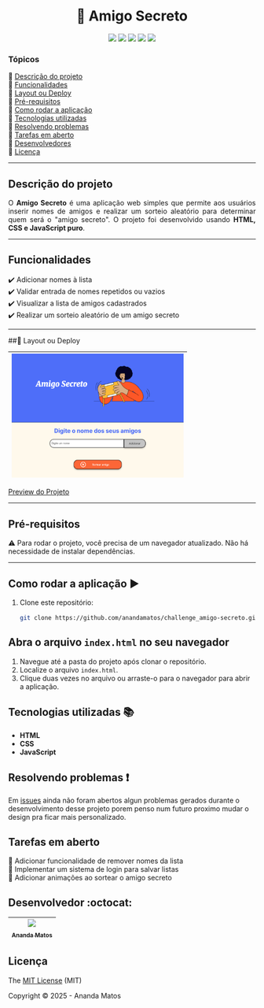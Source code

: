<h1 align="center">🎁 Amigo Secreto</h1>

<p align="center">
  <img src="https://img.shields.io/static/v1?label=HTML&message=linguagem&color=orange&style=for-the-badge&logo=html5"/>
  <img src="https://img.shields.io/static/v1?label=CSS&message=linguagem&color=blue&style=for-the-badge&logo=css3"/>
  <img src="https://img.shields.io/static/v1?label=JavaScript&message=linguagem&color=yellow&style=for-the-badge&logo=javascript"/>
  <img src="http://img.shields.io/static/v1?label=License&message=MIT&color=green&style=for-the-badge"/>
  <img src="http://img.shields.io/static/v1?label=STATUS&message=CONCLUIDO&color=GREEN&style=for-the-badge"/>
</p>

### Tópicos 

:small_blue_diamond: [Descrição do projeto](#descrição-do-projeto)  
:small_blue_diamond: [Funcionalidades](#funcionalidades)  
:small_blue_diamond: [Layout ou Deploy](#layout-ou-deploy)  
:small_blue_diamond: [Pré-requisitos](#pré-requisitos)  
:small_blue_diamond: [Como rodar a aplicação](#como-rodar-a-aplicação)  
:small_blue_diamond: [Tecnologias utilizadas](#tecnologias-utilizadas)  
:small_blue_diamond: [Resolvendo problemas](#resolvendo-problemas)  
:small_blue_diamond: [Tarefas em aberto](#tarefas-em-aberto)  
:small_blue_diamond: [Desenvolvedores](#desenvolvedores)  
:small_blue_diamond: [Licença](#licença)  

---

## Descrição do projeto 

<p align="justify">
  O <strong>Amigo Secreto</strong> é uma aplicação web simples que permite aos usuários inserir nomes de amigos e realizar um sorteio aleatório para determinar quem será o "amigo secreto". O projeto foi desenvolvido usando <strong>HTML, CSS e JavaScript puro</strong>.
</p>

---

## Funcionalidades

:heavy_check_mark: Adicionar nomes à lista  
:heavy_check_mark: Validar entrada de nomes repetidos ou vazios  
:heavy_check_mark: Visualizar a lista de amigos cadastrados  
:heavy_check_mark: Realizar um sorteio aleatório de um amigo secreto  

---

##🚀 Layout ou Deploy

| <img src="https://github.com/anandamatos/challenge_amigo-secreto/blob/main/assets/capa.png?raw=true" width=350px> |
| :---: |
 [Preview do Projeto](https://anandamatos.github.io/challenge_amigo-secreto/)

---

## Pré-requisitos

:warning: Para rodar o projeto, você precisa de um navegador atualizado. Não há necessidade de instalar dependências.

---

## Como rodar a aplicação :arrow_forward:

1. Clone este repositório:
   ```bash
   git clone https://github.com/anandamatos/challenge_amigo-secreto.git
## Abra o arquivo `index.html` no seu navegador

1. Navegue até a pasta do projeto após clonar o repositório.
2. Localize o arquivo `index.html`.
3. Clique duas vezes no arquivo ou arraste-o para o navegador para abrir a aplicação.

## Tecnologias utilizadas :books:

- **HTML**
- **CSS**
- **JavaScript**

## Resolvendo problemas :exclamation:

Em [issues](https://github.com/anandamatos/challenge_amigo-secreto/issues/) ainda não foram abertos algun problemas gerados durante o desenvolvimento desse projeto porem penso num futuro proximo mudar o design pra ficar mais personalizado.

## Tarefas em aberto

:memo: Adicionar funcionalidade de remover nomes da lista  
:memo: Implementar um sistema de login para salvar listas  
:memo: Adicionar animações ao sortear o amigo secreto  

## Desenvolvedor :octocat:

| [<img src="https://avatars.githubusercontent.com/u/10395786?v=4" width=115><br><sub>Ananda Matos</sub>](https://github.com/anandamatos) |
| :---: |

## Licença

The [MIT License](https://opensource.org/licenses/MIT) (MIT)

Copyright :copyright: 2025 - Ananda Matos
